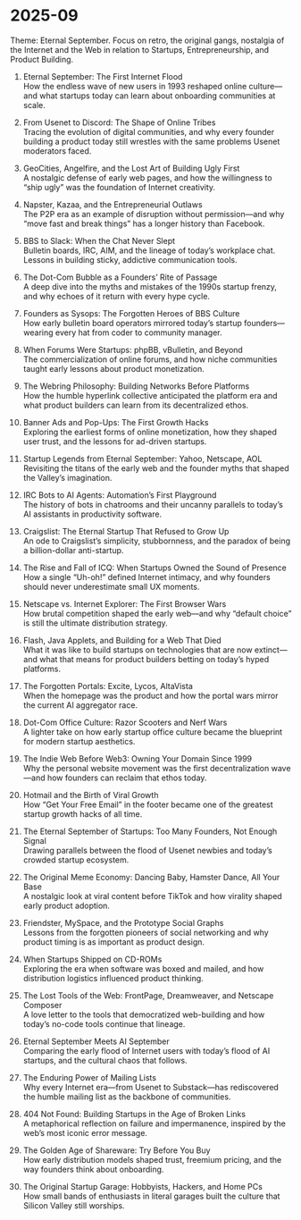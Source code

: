 # 2025-09

Theme: Eternal September. Focus on retro, the original gangs, nostalgia of the Internet and the Web in relation to Startups, Entrepreneurship, and Product Building.

1. Eternal September: The First Internet Flood  
How the endless wave of new users in 1993 reshaped online culture—and what startups today can learn about onboarding communities at scale.  
2. From Usenet to Discord: The Shape of Online Tribes  
Tracing the evolution of digital communities, and why every founder building a product today still wrestles with the same problems Usenet moderators faced.  
3. GeoCities, Angelfire, and the Lost Art of Building Ugly First  
A nostalgic defense of early web pages, and how the willingness to “ship ugly” was the foundation of Internet creativity.  

4. Napster, Kazaa, and the Entrepreneurial Outlaws  
The P2P era as an example of disruption without permission—and why “move fast and break things” has a longer history than Facebook.  
5. BBS to Slack: When the Chat Never Slept  
Bulletin boards, IRC, AIM, and the lineage of today’s workplace chat. Lessons in building sticky, addictive communication tools.  
6. The Dot-Com Bubble as a Founders’ Rite of Passage  
A deep dive into the myths and mistakes of the 1990s startup frenzy, and why echoes of it return with every hype cycle.  
7. Founders as Sysops: The Forgotten Heroes of BBS Culture  
How early bulletin board operators mirrored today’s startup founders—wearing every hat from coder to community manager.  
8. When Forums Were Startups: phpBB, vBulletin, and Beyond  
The commercialization of online forums, and how niche communities taught early lessons about product monetization.  
9. The Webring Philosophy: Building Networks Before Platforms  
How the humble hyperlink collective anticipated the platform era and what product builders can learn from its decentralized ethos.  
10. Banner Ads and Pop-Ups: The First Growth Hacks  
Exploring the earliest forms of online monetization, how they shaped user trust, and the lessons for ad-driven startups.  
11. Startup Legends from Eternal September: Yahoo, Netscape, AOL  
Revisiting the titans of the early web and the founder myths that shaped the Valley’s imagination.  
12. IRC Bots to AI Agents: Automation’s First Playground  
The history of bots in chatrooms and their uncanny parallels to today’s AI assistants in productivity software.  
13. Craigslist: The Eternal Startup That Refused to Grow Up  
An ode to Craigslist’s simplicity, stubbornness, and the paradox of being a billion-dollar anti-startup.  
14. The Rise and Fall of ICQ: When Startups Owned the Sound of Presence  
How a single “Uh-oh!” defined Internet intimacy, and why founders should never underestimate small UX moments.  
15. Netscape vs. Internet Explorer: The First Browser Wars  
How brutal competition shaped the early web—and why “default choice” is still the ultimate distribution strategy.  
16. Flash, Java Applets, and Building for a Web That Died  
What it was like to build startups on technologies that are now extinct—and what that means for product builders betting on today’s hyped platforms.  
17. The Forgotten Portals: Excite, Lycos, AltaVista  
When the homepage was the product and how the portal wars mirror the current AI aggregator race.  
18. Dot-Com Office Culture: Razor Scooters and Nerf Wars  
A lighter take on how early startup office culture became the blueprint for modern startup aesthetics.  
19. The Indie Web Before Web3: Owning Your Domain Since 1999  
Why the personal website movement was the first decentralization wave—and how founders can reclaim that ethos today.  
20. Hotmail and the Birth of Viral Growth  
How “Get Your Free Email” in the footer became one of the greatest startup growth hacks of all time.  
21. The Eternal September of Startups: Too Many Founders, Not Enough Signal  
Drawing parallels between the flood of Usenet newbies and today’s crowded startup ecosystem.  
22. The Original Meme Economy: Dancing Baby, Hamster Dance, All Your Base  
A nostalgic look at viral content before TikTok and how virality shaped early product adoption.  
23. Friendster, MySpace, and the Prototype Social Graphs  
Lessons from the forgotten pioneers of social networking and why product timing is as important as product design.  
24. When Startups Shipped on CD-ROMs  
Exploring the era when software was boxed and mailed, and how distribution logistics influenced product thinking.  
25. The Lost Tools of the Web: FrontPage, Dreamweaver, and Netscape Composer  
A love letter to the tools that democratized web-building and how today’s no-code tools continue that lineage.  
26. Eternal September Meets AI September  
Comparing the early flood of Internet users with today’s flood of AI startups, and the cultural chaos that follows.  
27. The Enduring Power of Mailing Lists  
Why every Internet era—from Usenet to Substack—has rediscovered the humble mailing list as the backbone of communities.  
28. 404 Not Found: Building Startups in the Age of Broken Links  
A metaphorical reflection on failure and impermanence, inspired by the web’s most iconic error message.  
29. The Golden Age of Shareware: Try Before You Buy  
How early distribution models shaped trust, freemium pricing, and the way founders think about onboarding.  
30. The Original Startup Garage: Hobbyists, Hackers, and Home PCs  
How small bands of enthusiasts in literal garages built the culture that Silicon Valley still worships.